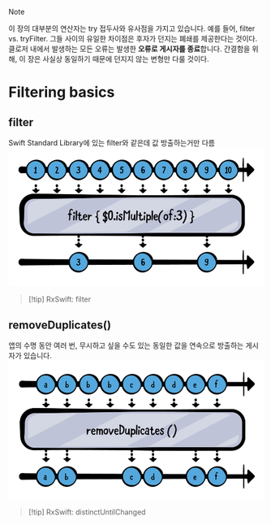> [!note]
> 이 장의 대부분의 연산자는 try 접두사와 유사점을 가지고 있습니다. 
> 예를 들어, filter vs. tryFilter. 그들 사이의 유일한 차이점은 후자가 던지는 폐쇄를 제공한다는 것이다. 
> 클로저 내에서 발생하는 모든 오류는 발생한 **오류로 게시자를 종료**합니다. 간결함을 위해, 이 장은 사실상 동일하기 때문에 던지지 않는 변형만 다룰 것이다.
# Filtering basics
## filter
Swift Standard Library에 있는 filter와 같은데 값 방출하는거만 다름
![filter](https://github.com/gaeng2y/Valut/blob/main/Combine/Combine%20Study/Resources/Pasted%20image%2020240722152803.png?raw=true)
> [!tip] RxSwift: filter
## removeDuplicates()
앱의 수명 동안 여러 번, 무시하고 싶을 수도 있는 동일한 값을 연속으로 방출하는 게시자가 있습니다.
![removeDuplicates](https://github.com/gaeng2y/Valut/blob/main/Combine/Combine%20Study/Resources/Pasted%20image%2020240722153113.png?raw=true)
> [!tip] RxSwift: distinctUntilChanged